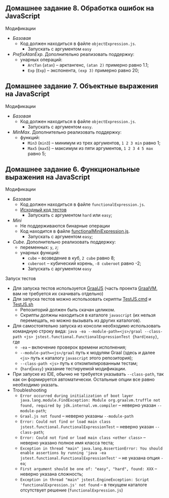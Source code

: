 ## Домашнее задание 8. Обработка ошибок на JavaScript

Модификации
 * *Базовая*
    * Код должен находиться в файле `objectExpression.js`.
        * Запускать c аргументом `easy`
 * *PrefixAtanExp*. Дополнительно реализовать поддержку:
    * унарных операций:
        * `ArcTan` (`atan`) – арктангенс, `(atan 2)` примерно равно 1.1;
        * `Exp` (`Exp`) – экспонента, `(exp 3)` примерно равно 20;


## Домашнее задание 7. Объектные выражения на JavaScript

Модификации
 * *Базовая*
    * Код должен находиться в файле `objectExpression.js`.
        * Запускать c аргументом `easy`.
 * *MinMax*. Дополнительно реализовать поддержку:
    * функций:
        * `Min3` (`min3`) – минимум из трех аргументов, `1 2 3 min` равно 1;
        * `Max5` (`max5`) – максимум из пяти аргументов, `1 2 3 4 5 max` равно 5;

## Домашнее задание 6. Функциональные выражения на JavaScript

Модификации
 * *Базовая*
    * Код должен находиться в файле `functionalExpression.js`.
    * [Исходный код тестов](javascript/jstest/functional/FunctionalExpressionTest.java)
        * Запускать c аргументом `hard` или `easy`;
 * *Mini*
    * Не поддерживаются бинарные операции
    * Код находится в файле [functionalMiniExpression.js](javascript/functionalMiniExpression.js).
        * Запускать c аргументом `easy`;
 * *Cube*. Дополнительно реализовать поддержку:
    * переменных: `y`, `z`;
    * унарных функций:
        * `cube` – возведение в куб, `2 cube` равно 8;
        * `cuberoot` – кубический корень, `-8 cuberoot` равно -2;
        * Запускать c аргументом `easy`

Запуск тестов
 * Для запуска тестов используется [GraalJS](https://github.com/graalvm/graaljs)
   (часть проекта [GraalVM](https://www.graalvm.org/), вам не требуется их скачивать отдельно)
 * Для запуска тестов можно использовать скрипты [TestJS.cmd](javascript/TestJS.cmd) и [TestJS.sh](javascript/TestJS.sh)
    * Репозиторий должен быть скачан целиком.
    * Скрипты должны находиться в каталоге `javascript` (их нельзя перемещать, но можно вызывать из других каталогов).
 * Для самостоятельно запуска из консоли необходимо использовать командную строку вида:
    `java -ea --module-path=<js>/graal --class-path <js> jstest.functional.FunctionalExpressionTest {hard|easy}`, где
    * `-ea` – включение проверок времени исполнения;
    * `--module-path=<js>/graal` путь к модулям Graal (здесь и далее `<js>` путь к каталогу `javascript` этого репозитория);
    * `--class-path <js>` путь к откомпилированным тестам;
    * {`hard`|`easy`} указание тестируемой модификации.
 * При запуске из IDE, обычно не требуется указывать `--class-path`, так как он формируется автоматически.
   Остальные опции все равно необходимо указать.
 * Troubleshooting
    * `Error occurred during initialization of boot layer java.lang.module.FindException: Module org.graalvm.truffle not found, required by jdk.internal.vm.compiler` – неверно указан `--module-path`;
    * `Graal.js not found` – неверно указаны `--module-path`
    * `Error: Could not find or load main class jstest.functional.FunctionalExpressionTest` – неверно указан `--class-path`;
    * `Error: Could not find or load main class <other class>` – неверно указано полное имя класса теста;
    * `Exception in thread "main" java.lang.AssertionError: You should enable assertions by running 'java -ea jstest.functional.FunctionalExpressionTest'` – не указана опция `-ea`;
    * `First argument should be one of: "easy", "hard", found: XXX` – неверно указана сложность;
    * `Exception in thread "main" jstest.EngineException: Script 'functionalExpression.js' not found` – в текущем каталоге отсутствует решение (`functionalExpression.js`)


